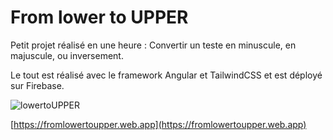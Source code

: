 # From lower to UPPER

Petit projet réalisé en une heure : Convertir un teste en minuscule, en majuscule, ou inversement.

Le tout est réalisé avec le framework Angular et TailwindCSS et est déployé sur Firebase.

![lowertoUPPER](https://i.imgur.com/VqcyFb8.png)


[https://fromlowertoupper.web.app](https://fromlowertoupper.web.app)
